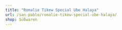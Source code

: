 ```yaml
---
title: "Romalie Tikew Special Ube Halaya"
url: /san-pablo/romalie-tikew-special-ube-halaya/
shop: Süßwaren
---
```

